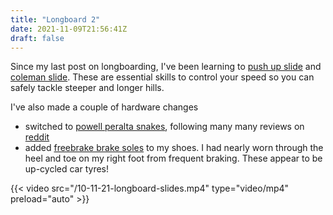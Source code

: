 ```yaml
---
title: "Longboard 2"
date: 2021-11-09T21:56:41Z
draft: false
---
```


Since my last post on longboarding, I've been learning to [push up slide](https://downhill254.com/how-to-push-up-slide-longboarding/) and [coleman slide](https://downhill254.com/coleman-slide-for-longboard-downhill-pendulum-slide/). These are essential skills to control your speed so you can safely tackle steeper and longer hills.

I've also made a couple of hardware changes
- switched to [powell peralta snakes](https://newtons-shred.co.uk/shop/skateboards/wheels/cruiser-filmer/powell-peralta-snakes-red-66mm-75a/), following many many reviews on [reddit](https://teddit.net/r/longboarding)
- added [freebrake brake soles](https://newtons-shred.co.uk/shop/safety/other/footbraking-sole/freebrake-longboard-skateboard-footbraking-sole-4mm-pair/) to my shoes. I had nearly worn through the heel and toe on my right foot from frequent braking. These appear to be up-cycled car tyres!

{{< video src="/10-11-21-longboard-slides.mp4" type="video/mp4" preload="auto" >}}

